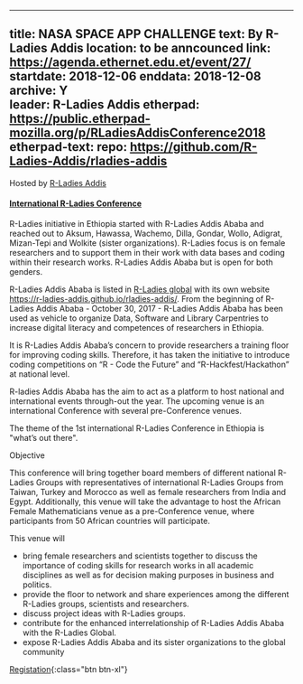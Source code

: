 
---
title: NASA SPACE APP CHALLENGE
text: By R-Ladies Addis
location: to be anncounced
link: https://agenda.ethernet.edu.et/event/27/
startdate: 2018-12-06
enddata: 2018-12-08
archive: Y  
leader: R-Ladies Addis
etherpad: https://public.etherpad-mozilla.org/p/RLadiesAddisConference2018
etherpad-text: 
repo: https://github.com/R-Ladies-Addis/rladies-addis
---

Hosted by [R-Ladies Addis]( https://rladies-addis.github.io/rladies-addis) 

#### [International R-Ladies Conference](https://agenda.ethernet.edu.et/event/27/)
R-Ladies initiative in Ethiopia started with R-Ladies Addis Ababa and reached out to Aksum, Hawassa, Wachemo, Dilla, Gondar, Wollo, Adigrat, Mizan-Tepi and Wolkite (sister organizations). R-Ladies focus is on female researchers and to support them in their work with data bases and coding within their research works. R-Ladies Addis Ababa but is open for both genders.

R-Ladies Addis Ababa is listed in [R-Ladies global](https://rladies.org) with its own website <https://r-ladies-addis.github.io/rladies-addis/>. From the beginning of R-Ladies Addis Ababa - October 30, 2017 - R-Ladies Addis Ababa has been used as vehicle to organize Data, Software and Library Carpentries to increase digital literacy and competences of researchers in Ethiopia.

It is R-Ladies Addis Ababa’s concern to provide researchers a training floor for improving coding skills. Therefore, it has taken the initiative to introduce coding competitions on “R - Code the Future” and “R-Hackfest/Hackathon” at national level.

R-ladies Addis Ababa has the aim to act as a platform to host national and international events through-out the year. The upcoming venue is an international Conference with several pre-Conference venues.

The theme of the 1st international R-Ladies Conference in Ethiopia is "what’s out there".

Objective

This conference will bring together board members of different national R-Ladies Groups with representatives of international R-Ladies Groups from Taiwan, Turkey and Morocco as well as female researchers from India and Egypt. Additionally, this venue will take the advantage to host the African Female Mathematicians venue as a pre-Conference venue, where participants from 50 African countries will participate.

This venue will

* bring female researchers and scientists together to discuss the importance of coding skills for research works in all academic disciplines as well as for decision making purposes in business and politics.
* provide the floor to network and share experiences among the different R-Ladies groups, scientists and researchers.
* discuss project ideas with R-Ladies groups.
* contribute for the enhanced interrelationship of R-Ladies Addis Ababa with the R-Ladies Global.
* expose R-Ladies Addis Ababa and its sister organizations to the global community

[Registation](https://agenda.ethernet.edu.et/event/27/){:class="btn btn-xl"}
